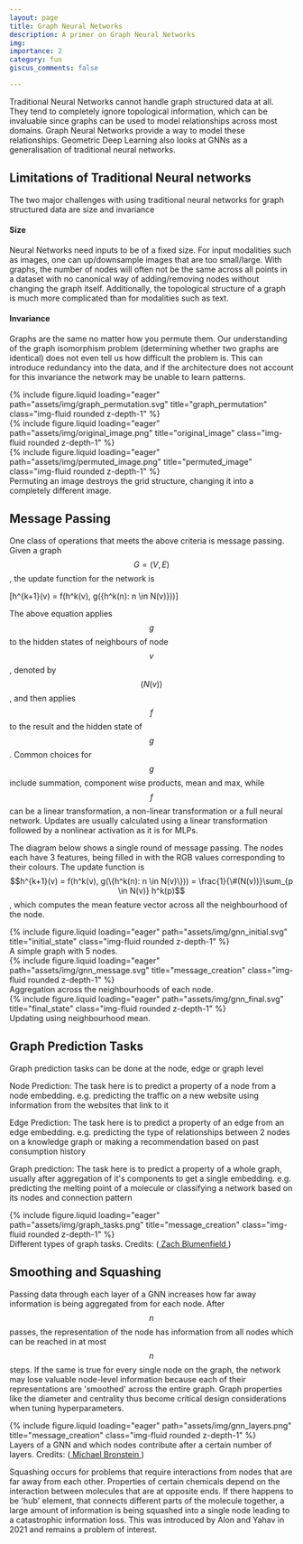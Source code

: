 ```yaml
---
layout: page
title: Graph Neural Networks
description: A primer on Graph Neural Networks
img:
importance: 2
category: fun
giscus_comments: false

---
```


Traditional Neural Networks cannot handle graph structured data at all. They tend to completely ignore topological information, which can be invaluable since graphs can be used to model relationships across most domains. Graph Neural Networks provide a way to model these relationships. Geometric Deep Learning also looks at GNNs as a generalisation of traditional neural networks.

## Limitations of Traditional Neural networks

The two major challenges with using traditional neural networks for graph structured data are size and invariance

#### Size

Neural Networks need inputs to be of a fixed size. For input modalities such as images, one can up/downsample images that are too small/large. With graphs, the number of nodes will often not be the same across all points in a dataset with no canonical way of adding/removing nodes without changing the graph itself. Additionally, the topological structure of a graph is much more complicated than for modalities such as text. 

#### Invariance

Graphs are the same no matter how you permute them. Our understanding of the graph isomorphism problem (determining whether two graphs are identical) does not even tell us how difficult the problem is. This can introduce redundancy into the data, and if the architecture does not account for this invariance the network may be unable to learn patterns. 

<div class="row">
    <div class="col-sm mt-3 mt-md-0">
        {% include figure.liquid loading="eager" path="assets/img/graph_permutation.svg" title="graph_permutation" class="img-fluid rounded z-depth-1" %}
    </div>
</div>

<div class="row">
    <div class="col-sm mt-3 mt-md-0">
        {% include figure.liquid loading="eager" path="assets/img/original_image.png" title="original_image" class="img-fluid rounded z-depth-1" %}
    </div>
    <div class="col-sm mt-3 mt-md-0">
        {% include figure.liquid loading="eager" path="assets/img/permuted_image.png" title="permuted_image" class="img-fluid rounded z-depth-1" %}
    </div>
</div>
<div class="caption">
    Permuting an image destroys the grid structure, changing it into a completely different image.
</div>

## Message Passing

One class of operations that meets the above criteria is message passing. Given a graph $$G = (V, E)$$, the update function for the network is

\[h^{k+1}(v) = f(h^k(v), g(\{h^k(n): n \in N(v)\}))\]

The above equation applies $$g$$ to the hidden states of neighbours of node $$v$$, denoted by $$(N(v))$$, and then applies $$f$$ to the result and the hidden state of $$g$$. Common choices for $$g$$ include summation, component wise products, mean and max, while $$f$$ can be a linear transformation, a non-linear transformation or a full neural network. Updates are usually calculated using a linear transformation followed by a nonlinear activation as it is for MLPs. 

The diagram below shows a single round of message passing. The nodes each have 3 features, being filled in with the RGB values corresponding to their colours. The update function is $$h^{k+1}(v) = f(h^k(v), g(\{h^k(n): n \in N(v)\})) = \frac{1}{\#(N(v))}\sum_{p \in N(v)} h^k(p)$$, which computes the mean feature vector across all the neighbourhood of the node.

<div class="row">
    <div class="col-sm mt-3 mt-md-0">
        {% include figure.liquid loading="eager" path="assets/img/gnn_initial.svg" title="initial_state" class="img-fluid rounded z-depth-1" %}
    </div>
</div>
<div class="caption">
    A simple graph with 5 nodes.
</div>

<div class="row">
    <div class="col-sm mt-3 mt-md-0">
        {% include figure.liquid loading="eager" path="assets/img/gnn_message.svg" title="message_creation" class="img-fluid rounded z-depth-1" %}
    </div>
</div>

<div class="caption">
    Aggregation across the neighbourhoods of each node.
</div>

<div class="row">
    <div class="col-sm mt-3 mt-md-0">
        {% include figure.liquid loading="eager" path="assets/img/gnn_final.svg" title="final_state" class="img-fluid rounded z-depth-1" %}
    </div>
</div>
<div class="caption">
    Updating using neighbourhood mean.
</div>


## Graph Prediction Tasks

Graph prediction tasks can be done at the node, edge or graph level

Node Prediction: The task here is to predict a property of a node from a node embedding. e.g. predicting the traffic on a new website using information from the websites that link to it

Edge Prediction: The task here is to predict a property of an edge from an edge embedding. e.g. predicting the type of relationships between 2 nodes on a knowledge graph or making a recommendation based on past consumption history

Graph prediction: The task here is to predict a property of a whole graph, usually after aggregation of it's components to get a single embedding. e.g. predicting the melting point of a molecule or classifying a network based on its nodes and connection pattern

<div class="row">
    <div class="col-sm mt-3 mt-md-0">
        {% include figure.liquid loading="eager" path="assets/img/graph_tasks.png" title="message_creation" class="img-fluid rounded z-depth-1" %}
    </div>
</div>

<div class="caption">
    Different types of graph tasks. Credits: (<a href="https://towardsdatascience.com/graph-machine-learning-an-overview-c996e53fab90/" target="_blank"> Zach Blumenfield </a>)
</div>


## Smoothing and Squashing

Passing data through each layer of a GNN increases how far away information is being aggregated from for each node. After $$n$$ passes, the representation of the node has information from all nodes which can be reached in at most $$n$$ steps. If the same is true for every single node on the graph, the network may lose valuable node-level information because each of their representations are 'smoothed' across the entire graph. Graph properties like the diameter and centrality thus become critical design considerations when tuning hyperparameters. 

<div class="row">
    <div class="col-sm mt-3 mt-md-0">
        {% include figure.liquid loading="eager" path="assets/img/gnn_layers.png" title="message_creation" class="img-fluid rounded z-depth-1" %}
    </div>
</div>

<div class="caption">
    Layers of a GNN and which nodes contribute after a certain number of layers. Credits: (<a href="https://medium.com/data-science/do-we-need-deep-graph-neural-networks-be62d3ec5c59" target="_blank"> Michael Bronstein </a>)
</div>


Squashing occurs for problems that require interactions from nodes that are far away from each other. Properties of certain chemicals depend on the interaction between molecules that are at opposite ends. If there happens to be 'hub' element, that connects different parts of the molecule together, a large amount of information is being squashed into a single node leading to a catastrophic information loss. This was introduced by Alon and Yahav in 2021 and remains a problem of interest.

